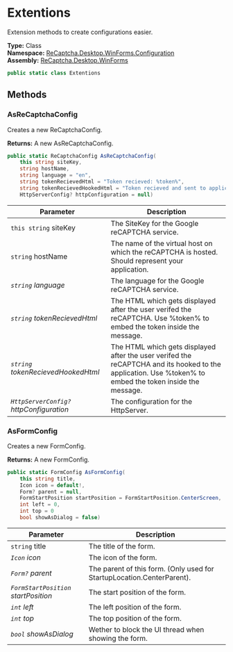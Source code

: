 # Extentions
Extension methods to create configurations easier.

**Type:** Class
<br />
**Namespace:** [ReCaptcha.Desktop.WinForms.Configuration](/ReCaptcha.Desktop/reference/recaptcha.desktop.winforms/configuration/)
<br />
**Assembly:** [ReCaptcha.Desktop.WinForms](/ReCaptcha.Desktop/reference/recaptcha.desktop.winforms/)

```cs
public static class Extentions
```

## Methods

### AsReCaptchaConfig
Creates a new ReCaptchaConfig.

**Returns:** A new AsReCaptchaConfig.
```cs
public static ReCaptchaConfig AsReCaptchaConfig(
    this string siteKey,
    string hostName,
    string language = "en",
    string tokenRecievedHtml = "Token recieved: %token%",
    string tokenRecievedHookedHtml = "Token recieved and sent to application.",
    HttpServerConfig? httpConfiguration = null)
```
| Parameter                                                | Description                           |
|----------------------------------------------------------|---------------------------------------|
| `this string` siteKey | The SiteKey for the Google reCAPTCHA service. |
| `string` hostName | The name of the virtual host on which the reCAPTCHA is hosted. Should represent your application. |
| *`string` language*                  | The language for the Google reCAPTCHA service.      |
| *`string` tokenRecievedHtml*                  | The HTML which gets displayed after the user verifed the reCAPTCHA. Use %token% to embed the token inside the message.      |
| *`string` tokenRecievedHookedHtml*                  | The HTML which gets displayed after the user verifed the reCAPTCHA and its hooked to the application. Use %token% to embed the token inside the message.      |
| *`HttpServerConfig?` httpConfiguration*                  | The configuration for the HttpServer.      |

### AsFormConfig
Creates a new FormConfig.

**Returns:** A new FormConfig.
```cs
public static FormConfig AsFormConfig(
    this string title,
    Icon icon = default!,
    Form? parent = null,
    FormStartPosition startPosition = FormStartPosition.CenterScreen,
    int left = 0,
    int top = 0
    bool showAsDialog = false)
```
| Parameter                                                | Description                           |
|----------------------------------------------------------|---------------------------------------|
| `string` title | The title of the form. |
| *`Icon` icon*                  | The icon of the form.      |
| *`Form?` parent*                  | The parent of this form. (Only used for StartupLocation.CenterParent).      |
| *`FormStartPosition` startPosition*                  | The start position of the form.      |
| *`int` left*                  | The left position of the form.      |
| *`int` top*                  | The top position of the form.      |
| *`bool` showAsDialog*                  | Wether to block the UI thread when showing the form.      |